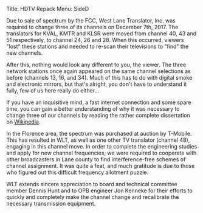 Title: HDTV Repack
Menu: SideD

Due to sale of spectrum by the FCC, West Lane Translator, Inc. was
required to change three of its channels on December 7th, 2017. The
translators for KVAL, KMTR and KLSR were moved from channel 40, 43 and
51 respectively, to channel 24, 26 and 28. When this occurred, viewers
"lost" these stations and needed to re-scan their televisions to
"find" the new channels.

After this, nothing would look any different to you, the viewer. The
three network stations once again appeared on the same channel
selections as before (channels 13, 16, and 34). Much of this has to do
with digital smoke and electronic mirrors, but that's alright, you
don't have to understand it fully, few of us here really do either...

If you have an inquisitive mind, a fast internet connection and some
spare time, you can gain a better understanding of why it was
necessary to change three of our channels by reading the rather
complete dissertation on
[Wikipedia](https://en.wikipedia.org/wiki/Spectrum_reallocation).

In the Florence area, the spectrum was purchased at auction by
T-Mobile. This has resulted in WLT, as well as one other TV translator
(channel 48), engaging in this channel move. In order to complete the
engineering studies and apply for new channel frequencies, we were
required to cooperate with other broadcasters in Lane county to find
interference-free schemes of channel assignment. It was quite a feat,
and much gratitude is due to those who figured out this difficult
frequency allotment puzzle.

WLT extends sincere appreciation to board and technical committee
member Dennis Hunt and to OPB engineer Jon Kenneke for their efforts
to quickly and completely make the channel change and recalibrate the
necessary transmission equipment.
